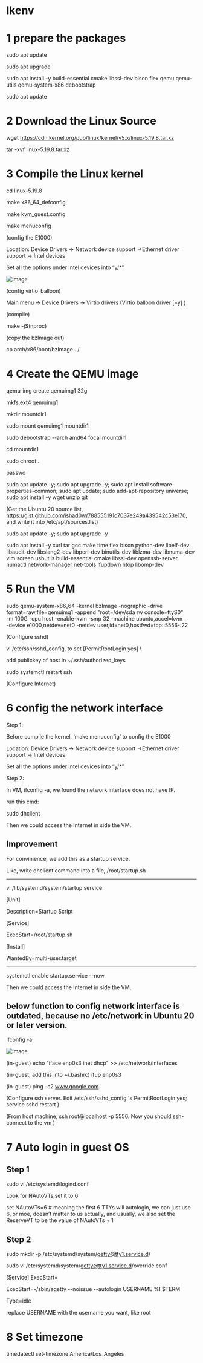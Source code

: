 # lkenv

# 1 prepare the packages

sudo apt update

sudo apt upgrade

sudo apt install -y build-essential cmake libssl-dev bison flex qemu qemu-utils qemu-system-x86 debootstrap

sudo apt update

# 2 Download the Linux Source

wget https://cdn.kernel.org/pub/linux/kernel/v5.x/linux-5.19.8.tar.xz

tar -xvf linux-5.19.8.tar.xz

# 3 Compile the Linux kernel

cd linux-5.19.8

make x86_64_defconfig

make kvm_guest.config

make menuconfig 

  (config the E1000)

  Location: Device Drivers -> Network device support ->Ethernet driver support -> Intel devices

  Set all the options under Intel devices into “y/*”

![image](https://user-images.githubusercontent.com/55301130/189800700-656a4597-18ad-4384-8009-d10010caaf8f.png)

  (config virtio_balloon)
  
  Main menu -> Device Drivers -> Virtio drivers (Virtio balloon driver [=y] )
  
 (compile)
 
 make -j$(nproc)

(copy the bzImage out)

cp arch/x86/boot/bzImage ../

# 4 Create the QEMU image

qemu-img create qemuimg1 32g

mkfs.ext4 qemuimg1 

mkdir mountdir1

sudo mount qemuimg1 mountdir1

sudo debootstrap --arch amd64 focal mountdir1

cd mountdir1

sudo chroot .

passwd

sudo apt update -y; sudo apt upgrade -y; sudo apt install software-properties-common; sudo apt update; sudo add-apt-repository universe;  sudo apt install -y wget unzip git


(Get the Ubuntu 20 source list, https://gist.github.com/ishad0w/788555191c7037e249a439542c53e170, and write it into /etc/apt/sources.list)

sudo apt update -y; sudo apt upgrade -y

sudo apt install -y curl tar gcc make time flex bison python-dev libelf-dev libaudit-dev libslang2-dev libperl-dev binutils-dev liblzma-dev libnuma-dev vim screen usbutils build-essential cmake libssl-dev openssh-server numactl network-manager net-tools ifupdown htop libomp-dev





# 5 Run the VM

sudo qemu-system-x86_64 -kernel bzImage -nographic -drive format=raw,file=qemuimg1 -append "root=/dev/sda rw console=ttyS0" \
-m 100G -cpu host -enable-kvm -smp 32 -machine ubuntu,accel=kvm \
-device e1000,netdev=net0 -netdev user,id=net0,hostfwd=tcp::5556-:22

(Configure sshd)

vi /etc/ssh/sshd_config, to set [PermitRootLogin yes] \

add publickey of host in ~/.ssh/authorized_keys

sudo systemctl restart ssh

(Configure Internet)


# 6 config the network interface

Step 1:

Before compile the kernel, ‘make menuconfig’ to config the E1000 

Location: Device Drivers -> Network device support ->Ethernet driver support -> Intel devices

Set all the options under Intel devices into “y/*”

Step 2:

In VM, ifconfig -a, we found the network interface does not have IP.

run this cmd:

sudo dhclient

Then we could access the Internet in side the VM.

## Improvement
For convinience, we add this as a startup service.

Like, write dhclient command into a file, /root/startup.sh

----------------------------------------------------------------

vi /lib/systemd/system/startup.service

[Unit]

Description=Startup Script

[Service]

ExecStart=/root/startup.sh

[Install]

WantedBy=multi-user.target

----------------------------------------------------------------

systemctl enable startup.service --now

Then we could access the Internet in side the VM.



below function to config network interface is outdated, because no /etc/network in Ubuntu 20 or later version.
------------------------------
ifconfig -a

![image](https://user-images.githubusercontent.com/55301130/189829330-cd290a07-aee2-46aa-bff0-ebca699e5f02.png)

(in-guest) echo "iface enp0s3 inet dhcp" >> /etc/network/interfaces

(in-guest, add this into ~/.bashrc) ifup enp0s3     

(in-guest) ping -c2 www.google.com

(Configure ssh server. Edit /etc/ssh/sshd_config 's PermitRootLogin yes; service sshd restart )

(From host machine, ssh root@localhost -p 5556. Now you should ssh-connect to the vm )

# 7 Auto login in guest OS

## Step 1

sudo vi /etc/systemd/logind.conf

Look for NAutoVTs,set it to 6

set NAutoVTs=6 # meaning the first 6 TTYs will autologin, we can just use 6, or moe, doesn’t matter to us actually, and usually, we also set the ReserveVT to be the value of NAutoVTs + 1

## Step 2
sudo mkdir -p /etc/systemd/system/getty@tty1.service.d/

sudo vi /etc/systemd/system/getty@tty1.service.d/override.conf

[Service] ExecStart= 

ExecStart=-/sbin/agetty --noissue --autologin USERNAME %I $TERM 

Type=idle

replace USERNAME with the username you want, like root

# 8 Set timezone
timedatectl set-timezone America/Los_Angeles





  


